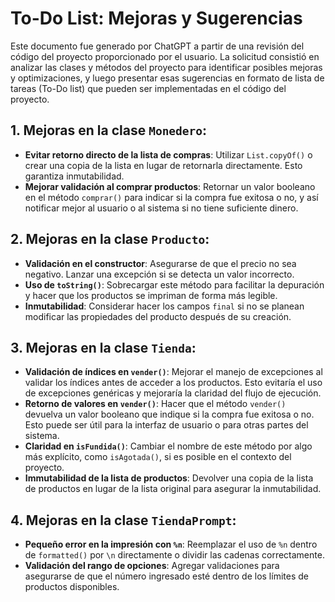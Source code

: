 # To-Do List: Mejoras y Sugerencias

Este documento fue generado por ChatGPT a partir de una revisión del código del proyecto proporcionado por el usuario. La solicitud consistió en analizar las clases y métodos del proyecto para identificar posibles mejoras y optimizaciones, y luego presentar esas sugerencias en formato de lista de tareas (To-Do list) que pueden ser implementadas en el código del proyecto.


## 1. **Mejoras en la clase `Monedero`:**
   - **Evitar retorno directo de la lista de compras**: Utilizar `List.copyOf()` o crear una copia de la lista en lugar de retornarla directamente. Esto garantiza inmutabilidad.
   - **Mejorar validación al comprar productos**: Retornar un valor booleano en el método `comprar()` para indicar si la compra fue exitosa o no, y así notificar mejor al usuario o al sistema si no tiene suficiente dinero.

## 2. **Mejoras en la clase `Producto`:**
   - **Validación en el constructor**: Asegurarse de que el precio no sea negativo. Lanzar una excepción si se detecta un valor incorrecto.
   - **Uso de `toString()`**: Sobrecargar este método para facilitar la depuración y hacer que los productos se impriman de forma más legible.
   - **Inmutabilidad**: Considerar hacer los campos `final` si no se planean modificar las propiedades del producto después de su creación.

## 3. **Mejoras en la clase `Tienda`:**
   - **Validación de índices en `vender()`**: Mejorar el manejo de excepciones al validar los índices antes de acceder a los productos. Esto evitaría el uso de excepciones genéricas y mejoraría la claridad del flujo de ejecución.
   - **Retorno de valores en `vender()`**: Hacer que el método `vender()` devuelva un valor booleano que indique si la compra fue exitosa o no. Esto puede ser útil para la interfaz de usuario o para otras partes del sistema.
   - **Claridad en `isFundida()`**: Cambiar el nombre de este método por algo más explícito, como `isAgotada()`, si es posible en el contexto del proyecto.
   - **Immutabilidad de la lista de productos**: Devolver una copia de la lista de productos en lugar de la lista original para asegurar la inmutabilidad.

## 4. **Mejoras en la clase `TiendaPrompt`:**
   - **Pequeño error en la impresión con `%n`**: Reemplazar el uso de `%n` dentro de `formatted()` por `\n` directamente o dividir las cadenas correctamente.
   - **Validación del rango de opciones**: Agregar validaciones para asegurarse de que el número ingresado esté dentro de los límites de productos disponibles.
